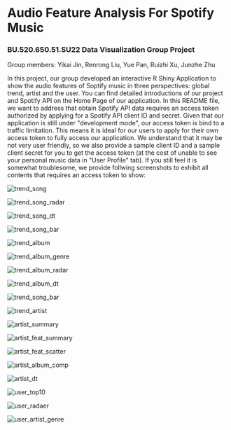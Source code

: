 # Audio Feature Analysis For Spotify Music
### BU.520.650.51.SU22 Data Visualization Group Project
Group members: Yikai Jin, Renrong Liu, Yue Pan, Ruizhi Xu, Junzhe Zhu

In this project, our group developed an interactive R Shiny Application to show the audio features of Soptify music in three perspectives: global trend, artist and the user. You can find detailed introductions of our project and Spotify API on the Home Page of our application.
In this README file, we want to address that obtain Spotify API data requires an access token authorized by applying for a Spotify API client ID and secret. Given that our application is still under "development mode", our access token is bind to a traffic limitation. This means it is ideal for our users to apply for their own access token to fully access our application. We understand that it may be not very user friendly, so we also provide a sample client ID and a sample client secret for you to get the access token (at the cost of unable to see your personal music data in "User Profile" tab). If you still feel it is somewhat troublesome, we provide follwing screenshots to exhibit all contents that requires an access token to show:

![trend_song](app_screenshot/trend_song.png)



![trend_song_radar](app_screenshot/trend_song_radar.png)



![trend_song_dt](app_screenshot/trend_song_dt.png)



![trend_song_bar](app_screenshot/trend_song_bar.png)



![trend_album](app_screenshot/trend_album.png)



![trend_album_genre](app_screenshot/trend_album_genre.png)



![trend_album_radar](app_screenshot/trend_album_radar.png)



![trend_album_dt](app_screenshot/trend_album_dt.png)



![trend_song_bar](app_screenshot/trend_song_bar.png)



![trend_artist](app_screenshot/trend_artist.png)



![artist_summary](app_screenshot/artist_summary.png)



![artist_feat_summary](app_screenshot/artist_feat_summary.png)



![artist_feat_scatter](app_screenshot/artist_feat_scatter.png)



![artist_album_comp](app_screenshot/artist_album_comp.png)



![artist_dt](app_screenshot/artist_dt.png)



![user_top10](app_screenshot/user_top10.png)



![user_radaer](app_screenshot/user_radaer.png)



![user_artist_genre](app_screenshot/user_artist_genre.png)















